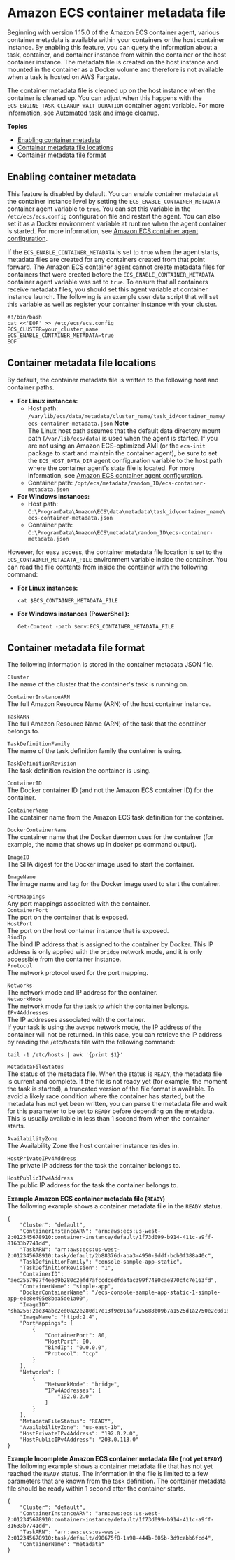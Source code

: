 # Amazon ECS container metadata file<a name="container-metadata"></a>

Beginning with version 1\.15\.0 of the Amazon ECS container agent, various container metadata is available within your containers or the host container instance\. By enabling this feature, you can query the information about a task, container, and container instance from within the container or the host container instance\. The metadata file is created on the host instance and mounted in the container as a Docker volume and therefore is not available when a task is hosted on AWS Fargate\.

The container metadata file is cleaned up on the host instance when the container is cleaned up\. You can adjust when this happens with the `ECS_ENGINE_TASK_CLEANUP_WAIT_DURATION` container agent variable\. For more information, see [Automated task and image cleanup](automated_image_cleanup.md)\.

**Topics**
+ [Enabling container metadata](#enable-metadata)
+ [Container metadata file locations](#metadata-file-locations)
+ [Container metadata file format](#metadata-file-format)

## Enabling container metadata<a name="enable-metadata"></a>

This feature is disabled by default\. You can enable container metadata at the container instance level by setting the `ECS_ENABLE_CONTAINER_METADATA` container agent variable to `true`\. You can set this variable in the `/etc/ecs/ecs.config` configuration file and restart the agent\. You can also set it as a Docker environment variable at runtime when the agent container is started\. For more information, see [Amazon ECS container agent configuration](ecs-agent-config.md)\.

If the `ECS_ENABLE_CONTAINER_METADATA` is set to `true` when the agent starts, metadata files are created for any containers created from that point forward\. The Amazon ECS container agent cannot create metadata files for containers that were created before the `ECS_ENABLE_CONTAINER_METADATA` container agent variable was set to `true`\. To ensure that all containers receive metadata files, you should set this agent variable at container instance launch\. The following is an example user data script that will set this variable as well as register your container instance with your cluster\.

```
#!/bin/bash
cat <<'EOF' >> /etc/ecs/ecs.config
ECS_CLUSTER=your_cluster_name
ECS_ENABLE_CONTAINER_METADATA=true
EOF
```

## Container metadata file locations<a name="metadata-file-locations"></a>

By default, the container metadata file is written to the following host and container paths\.
+ **For Linux instances:**
  + Host path: `/var/lib/ecs/data/metadata/cluster_name/task_id/container_name/ecs-container-metadata.json`
**Note**  
The Linux host path assumes that the default data directory mount path \(`/var/lib/ecs/data`\) is used when the agent is started\. If you are not using an Amazon ECS\-optimized AMI \(or the `ecs-init` package to start and maintain the container agent\), be sure to set the `ECS_HOST_DATA_DIR` agent configuration variable to the host path where the container agent's state file is located\. For more information, see [Amazon ECS container agent configuration](ecs-agent-config.md)\.
  + Container path: `/opt/ecs/metadata/random_ID/ecs-container-metadata.json`
+ **For Windows instances:**
  + Host path: `C:\ProgramData\Amazon\ECS\data\metadata\task_id\container_name\ecs-container-metadata.json`
  + Container path: `C:\ProgramData\Amazon\ECS\metadata\random_ID\ecs-container-metadata.json`

However, for easy access, the container metadata file location is set to the `ECS_CONTAINER_METADATA_FILE` environment variable inside the container\. You can read the file contents from inside the container with the following command:
+ **For Linux instances:**

  ```
  cat $ECS_CONTAINER_METADATA_FILE
  ```
+ **For Windows instances \(PowerShell\):**

  ```
  Get-Content -path $env:ECS_CONTAINER_METADATA_FILE
  ```

## Container metadata file format<a name="metadata-file-format"></a>

The following information is stored in the container metadata JSON file\.

`Cluster`  
The name of the cluster that the container's task is running on\.

`ContainerInstanceARN`  
The full Amazon Resource Name \(ARN\) of the host container instance\.

`TaskARN`  
The full Amazon Resource Name \(ARN\) of the task that the container belongs to\.

`TaskDefinitionFamily`  
The name of the task definition family the container is using\.

`TaskDefinitionRevision`  
The task definition revision the container is using\.

`ContainerID`  
The Docker container ID \(and not the Amazon ECS container ID\) for the container\.

`ContainerName`  
The container name from the Amazon ECS task definition for the container\.

`DockerContainerName`  
The container name that the Docker daemon uses for the container \(for example, the name that shows up in docker ps command output\)\.

`ImageID`  
The SHA digest for the Docker image used to start the container\.

`ImageName`  
The image name and tag for the Docker image used to start the container\.

`PortMappings`  
Any port mappings associated with the container\.    
`ContainerPort`  
The port on the container that is exposed\.  
`HostPort`  
The port on the host container instance that is exposed\.  
`BindIp`  
The bind IP address that is assigned to the container by Docker\. This IP address is only applied with the `bridge` network mode, and it is only accessible from the container instance\.  
`Protocol`  
The network protocol used for the port mapping\.

`Networks`  
The network mode and IP address for the container\.    
`NetworkMode`  
The network mode for the task to which the container belongs\.  
`IPv4Addresses`  
The IP addresses associated with the container\.  
If your task is using the `awsvpc` network mode, the IP address of the container will not be returned\. In this case, you can retrieve the IP address by reading the /etc/hosts file with the following command:  

```
tail -1 /etc/hosts | awk '{print $1}'
```

`MetadataFileStatus`  
The status of the metadata file\. When the status is `READY`, the metadata file is current and complete\. If the file is not ready yet \(for example, the moment the task is started\), a truncated version of the file format is available\. To avoid a likely race condition where the container has started, but the metadata has not yet been written, you can parse the metadata file and wait for this parameter to be set to `READY` before depending on the metadata\. This is usually available in less than 1 second from when the container starts\.

`AvailabilityZone`  
The Availability Zone the host container instance resides in\.

`HostPrivateIPv4Address`  
The private IP address for the task the container belongs to\.

`HostPublicIPv4Address`  
The public IP address for the task the container belongs to\.

**Example Amazon ECS container metadata file \(`READY`\)**  
The following example shows a container metadata file in the `READY` status\.  

```
{
    "Cluster": "default",
    "ContainerInstanceARN": "arn:aws:ecs:us-west-2:012345678910:container-instance/default/1f73d099-b914-411c-a9ff-81633b7741dd",
    "TaskARN": "arn:aws:ecs:us-west-2:012345678910:task/default/2b88376d-aba3-4950-9ddf-bcb0f388a40c",
    "TaskDefinitionFamily": "console-sample-app-static",
    "TaskDefinitionRevision": "1",
    "ContainerID": "aec2557997f4eed9b280c2efd7afccdcedfda4ac399f7480cae870cfc7e163fd",
    "ContainerName": "simple-app",
    "DockerContainerName": "/ecs-console-sample-app-static-1-simple-app-e4e8e495e8baa5de1a00",
    "ImageID": "sha256:2ae34abc2ed0a22e280d17e13f9c01aaf725688b09b7a1525d1a2750e2c0d1de",
    "ImageName": "httpd:2.4",
    "PortMappings": [
        {
            "ContainerPort": 80,
            "HostPort": 80,
            "BindIp": "0.0.0.0",
            "Protocol": "tcp"
        }
    ],
    "Networks": [
        {
            "NetworkMode": "bridge",
            "IPv4Addresses": [
                "192.0.2.0"
            ]
        }
    ],
    "MetadataFileStatus": "READY",
    "AvailabilityZone": "us-east-1b",
    "HostPrivateIPv4Address": "192.0.2.0",
    "HostPublicIPv4Address": "203.0.113.0"
}
```

**Example Incomplete Amazon ECS container metadata file \(not yet `READY`\)**  
The following example shows a container metadata file that has not yet reached the `READY` status\. The information in the file is limited to a few parameters that are known from the task definition\. The container metadata file should be ready within 1 second after the container starts\.  

```
{
    "Cluster": "default",
    "ContainerInstanceARN": "arn:aws:ecs:us-west-2:012345678910:container-instance/default/1f73d099-b914-411c-a9ff-81633b7741dd",
    "TaskARN": "arn:aws:ecs:us-west-2:012345678910:task/default/d90675f8-1a98-444b-805b-3d9cabb6fcd4",
    "ContainerName": "metadata"
}
```